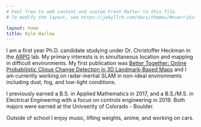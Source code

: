 ```yaml
---
# Feel free to add content and custom Front Matter to this file.
# To modify the layout, see https://jekyllrb.com/docs/themes/#overriding-theme-defaults

layout: home
title: Kyle Harlow
---
```

I am a first year Ph.D. candidate studying under Dr. Christoffer Heckman in the [ARPG](https://arpg.github.io) lab. My primary interests is in simultaneous location and mapping in difficult environments. My first publication was [Better Together: Online Probabilistic Clique Change Detection in 3D Landmark-Based Maps](https://arxiv.org/pdf/2008.00372.pdf) and I am currently working on radar-inertial SLAM in non-ideal environments including dust, fog, and low-light conditions. 

I previously earned a B.S. in Applied Mathematics in 2017, and a B.S./M.S. in Electrical Engineering with a focus on controls engineering in 2019. Both majors were earned at the Univserity of Colorado - Boulder.

Outside of school I enjoy music, lifting weights, anime, and working on cars.

